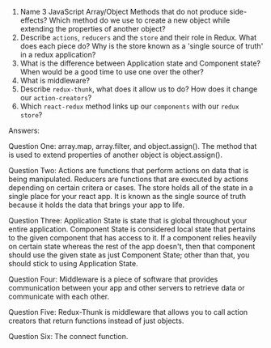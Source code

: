 1.  Name 3 JavaScript Array/Object Methods that do not produce side-effects? Which method do we use to create a new object while extending the properties of another object?
1.  Describe `actions`, `reducers` and the `store` and their role in Redux. What does each piece do? Why is the store known as a 'single source of truth' in a redux application?
1.  What is the difference between Application state and Component state? When would be a good time to use one over the other?
1.  What is middleware?
1.  Describe `redux-thunk`, what does it allow us to do? How does it change our `action-creators`?
1.  Which `react-redux` method links up our `components` with our `redux store`?


Answers:

Question One: array.map, array.filter, and object.assign(). The method that is used to extend properties of another object is object.assign().

Question Two: Actions are functions that perform actions on data that is being manipulated. Reducers are functions that are executed by actions depending on certain critera or cases. The store holds all of the state in a single place for your react app. It is known as the single source of truth because it holds the data that brings your app to life.

Question Three: Application State is state that is global throughout your entire application. Component State is considered local state that pertains to the given component that has access to it. If a component relies heavily on certain state whereas the rest of the app doesn't, then that component should use the given state as just Component State; other than that, you should stick to using Application State.

Question Four: Middleware is a piece of software that provides communication between your app and other servers to retrieve data or communicate with each other.

Question Five: Redux-Thunk is middleware that allows you to call action creators that return functions instead of just objects.

Question Six: The connect function.